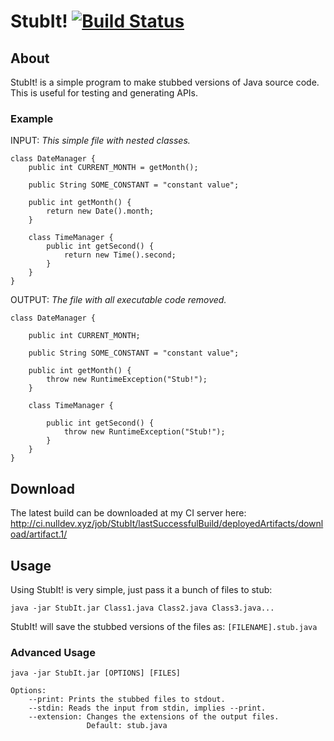 # StubIt! [![Build Status](http://ci.nulldev.xyz/job/StubIt/badge/icon)](http://ci.nulldev.xyz/job/StubIt/)

## About
StubIt! is a simple program to make stubbed versions of Java source code.
This is useful for testing and generating APIs.

### Example
INPUT: *This simple file with nested classes.*
```
class DateManager {
    public int CURRENT_MONTH = getMonth();
    
    public String SOME_CONSTANT = "constant value";
    
    public int getMonth() {
        return new Date().month;
    }
    
    class TimeManager {
        public int getSecond() {
            return new Time().second;
        }
    }
}
```
OUTPUT: *The file with all executable code removed.*
```
class DateManager {

    public int CURRENT_MONTH;

    public String SOME_CONSTANT = "constant value";

    public int getMonth() {
        throw new RuntimeException("Stub!");
    }

    class TimeManager {

        public int getSecond() {
            throw new RuntimeException("Stub!");
        }
    }
}
```

## Download
The latest build can be downloaded at my CI server here: http://ci.nulldev.xyz/job/StubIt/lastSuccessfulBuild/deployedArtifacts/download/artifact.1/

## Usage
Using StubIt! is very simple, just pass it a bunch of files to stub:
```
java -jar StubIt.jar Class1.java Class2.java Class3.java...
```
StubIt! will save the stubbed versions of the files as: `[FILENAME].stub.java`

### Advanced Usage
```
java -jar StubIt.jar [OPTIONS] [FILES]

Options:
    --print: Prints the stubbed files to stdout.
    --stdin: Reads the input from stdin, implies --print.
    --extension: Changes the extensions of the output files.
                 Default: stub.java
```